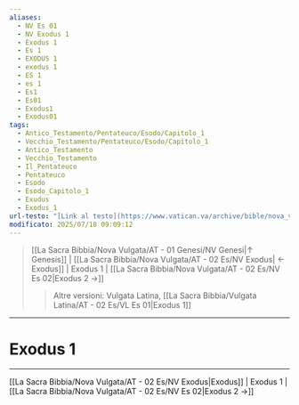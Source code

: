 ```yaml
---
aliases:
  - NV Es 01
  - NV Exodus 1
  - Exodus 1
  - Es 1
  - EXODUS 1
  - exodus 1
  - ES 1
  - es 1
  - Es1
  - Es01
  - Exodus1
  - Exodus01
tags:
  - Antico_Testamento/Pentateuco/Esodo/Capitolo_1
  - Vecchio_Testamento/Pentateuco/Esodo/Capitolo_1
  - Antico_Testamento
  - Vecchio_Testamento
  - Il_Pentateuco
  - Pentateuco
  - Esodo
  - Esodo_Capitolo_1
  - Exudus
  - Exodus_1
url-testo: "[Link al testo](https://www.vatican.va/archive/bible/nova_vulgata/documents/nova-vulgata_vt_exodus_lt.html)"
modificato: 2025/07/18 09:09:12
---
```


> [[La Sacra Bibbia/Nova Vulgata/AT - 01 Genesi/NV Genesi|↑ Genesis]] | [[La Sacra Bibbia/Nova Vulgata/AT - 02 Es/NV Exodus| ← Exodus]] <span class="bianco">| Exodus 1 |</span> [[La Sacra Bibbia/Nova Vulgata/AT - 02 Es/NV Es 02|Exodus 2 →]]
>> <span class="verde">Altre versioni:</span>
>> Vulgata Latina, [[La Sacra Bibbia/Vulgata Latina/AT - 02 Es/VL Es 01|Exodus 1]]

---

# Exodus 1

---

[[La Sacra Bibbia/Nova Vulgata/AT - 02 Es/NV Exodus|Exodus]] | Exodus 1 | [[La Sacra Bibbia/Nova Vulgata/AT - 02 Es/NV Es 02|Exodus 2 →]]